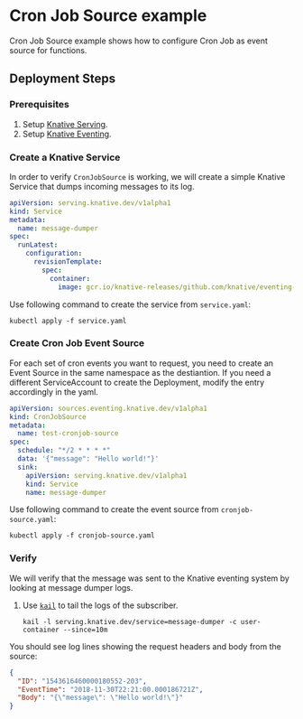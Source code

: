 # Cron Job Source example

Cron Job Source example shows how to configure Cron Job as event source for
functions.

## Deployment Steps

### Prerequisites

1. Setup [Knative Serving](https://github.com/knative/docs/tree/master/serving).
1. Setup
   [Knative Eventing](https://github.com/knative/docs/tree/master/eventing).

### Create a Knative Service

In order to verify `CronJobSource` is working, we will create a simple Knative
Service that dumps incoming messages to its log.

```yaml
apiVersion: serving.knative.dev/v1alpha1
kind: Service
metadata:
  name: message-dumper
spec:
  runLatest:
    configuration:
      revisionTemplate:
        spec:
          container:
            image: gcr.io/knative-releases/github.com/knative/eventing-sources/cmd/message_dumper
```

Use following command to create the service from `service.yaml`:

```shell
kubectl apply -f service.yaml
```

### Create Cron Job Event Source

For each set of cron events you want to request, you need to create an Event
Source in the same namespace as the destiantion. If you need a different
ServiceAccount to create the Deployment, modify the entry accordingly in the
yaml.

```yaml
apiVersion: sources.eventing.knative.dev/v1alpha1
kind: CronJobSource
metadata:
  name: test-cronjob-source
spec:
  schedule: "*/2 * * * *"
  data: '{"message": "Hello world!"}'
  sink:
    apiVersion: serving.knative.dev/v1alpha1
    kind: Service
    name: message-dumper
```

Use following command to create the event source from `cronjob-source.yaml`:

```shell
kubectl apply -f cronjob-source.yaml
```

### Verify

We will verify that the message was sent to the Knative eventing system by
looking at message dumper logs.

1. Use [`kail`](https://github.com/boz/kail) to tail the logs of the subscriber.

   ```shell
   kail -l serving.knative.dev/service=message-dumper -c user-container --since=10m
   ```

You should see log lines showing the request headers and body from the source:

```json
{
  "ID": "1543616460000180552-203",
  "EventTime": "2018-11-30T22:21:00.000186721Z",
  "Body": "{\"message\": \"Hello world!\"}"
}
```
